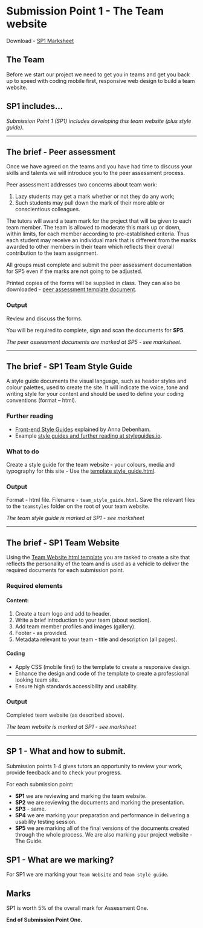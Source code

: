 # Submission Point 1 - The Team website 

Download - [SP1 Marksheet](../../raw/master/support/sp1-marksheet.docx) 

## The Team

Before we start our project we need to get you in teams and get you back up to speed with coding mobile first, responsive web design to build a team website.

## SP1 includes...

*Submission Point 1 (SP1) includes developing this team website (plus style guide)*.

---

## The brief - Peer assessment
    
Once we have agreed on the teams and you have had time to discuss your skills and talents we will introduce you to the peer assessment process.

Peer assessment addresses two concerns about team work:
    
1.  Lazy students may get a mark whether or not they do any work;
1.  Such students may pull down the mark of their more able or conscientious colleagues.

The tutors will award a team mark for the project that will be given to each team member. The team is allowed to moderate this mark up or down, within limits, for each member according to pre-established criteria. Thus each student may receive an individual mark that is different from the marks awarded to other members in their team which reflects their overall contribution to the team assignment.
    
All groups must complete and submit the peer assessment documentation for SP5 even if the marks are not going to be adjusted.
    
Printed copies of the forms will be supplied in class. They can also be downloaded - [peer assessment template document](../../raw/master/templates/template_peer_assessment.docx).
    
### Output

Review and discuss the forms. 

You will be required to complete, sign and scan the documents for **SP5**.

*The peer assessment documents are marked at SP5 - see marksheet*.


---

## The brief - SP1 Team Style Guide

A style guide documents the visual language, such as header styles and colour palettes, used to create the site. It will indicate the voice, tone and writing style for your content and should be used to define your coding conventions (format – html).

### Further reading

- [Front-end Style Guides](https://24ways.org/2011/front-end-style-guides/) explained by Anna Debenham. 
- Example [style guides and further reading at styleguides.io](http://styleguides.io/).
    
### What to do

Create a style guide for the team website - your colours, media and typography for this site - Use the [template style_guide.html](../../raw/master/templates/template_style_guide.zip).
    
### Output

Format - html file. Filename - `team_style_guide.html`. Save the relevant files to the `teamstyles` folder on the root of your team website.
    
*The team style guide is marked at SP1 - see marksheet*

---

## The brief - SP1 Team Website

Using the [Team Website html template](https://github.com/mmu-webdesign/level5-portfolio/tree/master/team-website-code) you are tasked to create a site that reflects the personality of the team and is used as a vehicle to deliver the required documents for each submission point.

### Required elements

#### Content:

1. Create a team logo and add to  header.
1. Write a brief introduction to your team (about section).
1. Add team member profiles and images (gallery).
1. Footer - as provided.
1. Metadata relevant to your team - title and description (all pages).

#### Coding

- Apply CSS (mobile first) to the template to create a responsive design.
- Enhance the design and code of the template to create a professional looking team site.
- Ensure high standards accessibility and usability.
 

### Output

Completed team website (as described above).
    
*The team website is marked at SP1 - see marksheet*

---

## SP 1 - What and how to submit.

Submission points 1-4 gives tutors an opportunity to review your work, provide feedback and to check your progress.

For each submission point:

- **SP1** we are reviewing and marking the team website.
- **SP2** we are reviewing the documents and marking the presentation.
- **SP3** - same.
- **SP4** we are marking your preparation and performance in delivering a usability testing session.
- **SP5** we are marking all of the final versions of the documents created through the whole process. We are also marking your project website - The Guide.

## SP1 - What are we marking?

For SP1 we are marking your `Team Website` and `Team style guide`.

## Marks

SP1 is worth 5% of the overall mark for Assessment One.

**End of Submission Point One.**
